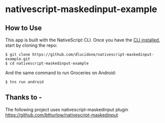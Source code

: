 # nativescript-maskedinput-example

<h2 id="Usage">How to Use</h2>

This app is built with the NativeScript CLI. Once you have the [CLI installed](https://docs.nativescript.org/start/quick-setup), start by cloning the repo:

```
$ git clone https://github.com/dlucidone/nativescript-maskedinput-example.git
$ cd nativescript-maskedinput-example
```

And the same command to run Groceries on Android:

```
$ tns run android
```

<h2 id="thanks">Thanks to - </h2>

 The following project uses nativescript-maskedinput plugin https://github.com/bthurlow/nativescript-maskedinput
